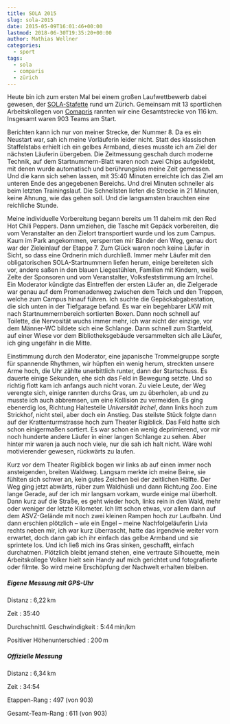 ```yaml
---
title: SOLA 2015
slug: sola-2015
date: 2015-05-09T16:01:46+00:00
lastmod: 2018-06-30T19:35:20+00:00
author: Mathias Wellner
categories:
  - sport
tags:
  - sola
  - comparis
  - zürich
---
```

Heute bin ich zum ersten Mal bei einem großen Laufwettbewerb dabei gewesen, der [SOLA-Stafette](http://portal.sola.asvz.ethz.ch/Seiten/default.aspx "SOLA-Stafette") rund um Zürich. Gemeinsam mit 13 sportlichen Arbeitskollegen von [Comapris](http://comparis.ch) rannten wir eine Gesamtstrecke von 116&thinsp;km. Insgesamt waren 903 Teams am Start.
<!--more-->

Berichten kann ich nur von meiner Strecke, der Nummer 8. Da es ein Neustart war, sah ich meine Vorläuferin leider nicht. Statt des klassischen Staffelstabs erhielt ich ein gelbes Armband, dieses musste ich am Ziel der nächsten Läuferin übergeben. Die Zeitmessung geschah durch moderne Technik, auf dem Startnummern-Blatt waren noch zwei Chips aufgeklebt, mit denen wurde automatisch und berührungslos meine Zeit gemessen. Und die kann sich sehen lassen, mit 35:40 Minuten erreichte ich das Ziel am unteren Ende des angegebenen Bereichs. Und drei Minuten schneller als beim letzten Trainingslauf. Die Schnellsten liefen die Strecke in 21 Minuten, keine Ahnung, wie das gehen soll. Und die langsamsten brauchten eine reichliche Stunde. 

Meine individuelle Vorbereitung begann bereits um 11 daheim mit den Red Hot Chili Peppers. Dann umziehen, die Tasche mit Gepäck vorbereiten, die vom Veranstalter an den Zielort transportiert wurde und los zum Campus. Kaum im Park angekommen, versperrten mir Bänder den Weg, genau dort war der Zieleinlauf der Etappe 7. Zum Glück waren noch keine Läufer in Sicht, so dass eine Ordnerin mich durchließ. Immer mehr Läufer mit den obligatorischen SOLA-Startnummern liefen herum, einige bereiteten sich vor, andere saßen in den blauen Liegestühlen, Familien mit Kindern, weiße Zelte der Sponsoren und vom Veranstalter, Volksfeststimmung am Irchel. Ein Moderator kündigte das Eintreffen der ersten Läufer an, die Zielgerade war genau auf dem Promenadenweg zwischen dem Teich und den Treppen, welche zum Campus hinauf führen. Ich suchte die Gepäckabgabestation, die sich unten in der Tiefgarage befand. Es war ein begehbarer LKW mit nach Startnummernbereich sortierten Boxen. Dann noch schnell auf Toilette, die Nervosität wuchs immer mehr, ich war nicht der einzige, vor dem Männer-WC bildete sich eine Schlange. Dann schnell zum Startfeld, auf einer Wiese vor dem Bibliotheksgebäude versammelten sich alle Läufer, ich ging ungefähr in die Mitte. 

Einstimmung durch den Moderator, eine japanische Trommelgruppe sorgte für spannende Rhythmen, wir hüpften ein wenig herum, streckten unsere Arme hoch, die Uhr zählte unerbittlich runter, dann der Startschuss. Es dauerte einige Sekunden, ehe sich das Feld in Bewegung setzte. Und so richtig flott kam ich anfangs auch nicht voran. Zu viele Leute, der Weg verengte sich, einige rannten durchs Gras, um zu überholen, ab und zu musste ich auch abbremsen, um eine Kollision zu vermeiden. Es ging ebenerdig los, Richtung Haltestelle _Universität Irchel_, dann links hoch zum Strickhof, nicht steil, aber doch ein Anstieg. Das steilste Stück folgte dann auf der Krattenturmstrasse hoch zum Theater Rigiblick. Das Feld hatte sich schon einigermaßen sortiert. Es war schon ein wenig deprimierend, vor mir noch hunderte andere Läufer in einer langen Schlange zu sehen. Aber hinter mir waren ja auch noch viele, nur die sah ich halt nicht. Wäre wohl motivierender gewesen, rückwärts zu laufen. 

Kurz vor dem Theater Rigiblick bogen wir links ab auf einen immer noch ansteigenden, breiten Waldweg. Langsam merkte ich meine Beine, sie fühlten sich schwer an, kein gutes Zeichen bei der zeitlichen Hälfte. Der Weg ging jetzt abwärts, rüber zum Waldhüsli und dann Richtung Zoo. Eine lange Gerade, auf der ich mir langsam vorkam, wurde einige mal überholt. Dann kurz auf die Straße, es geht wieder hoch, links rein in den Wald, mehr oder weniger der letzte Kilometer. Ich litt schon etwas, vor allem dann auf dem ASVZ-Gelände mit noch zwei kleinen Rampen hoch zur Laufbahn. Und dann erschien plötzlich &ndash; wie ein Engel &ndash; meine Nachfolgeläuferin Livia rechts neben mir, ich war kurz überrascht, hatte das irgendwie weiter vorn erwartet, doch dann gab ich ihr einfach das gelbe Armband und sie sprintete los. Und ich ließ mich ins Gras sinken, geschafft, einfach durchatmen. Plötzlich bleibt jemand stehen, eine vertraute Silhouette, mein Arbeitskollege Volker hielt sein Handy auf mich gerichtet und fotografierte oder filmte. So wird meine Erschöpfung der Nachwelt erhalten bleiben. 

##### Eigene Messung mit GPS-Uhr

Distanz
: 6,22&thinsp;km

Zeit
: 35:40

Durchschnittl. Geschwindigkeit
: 5:44&thinsp;min/km

Positiver Höhenunterschied
: 200&thinsp;m

##### Offizielle Messung

Distanz
: 6,34&thinsp;km

Zeit
: 34:54

Etappen-Rang
: 497 (von 903)

Gesamt-Team-Rang
: 611 (von 903)
